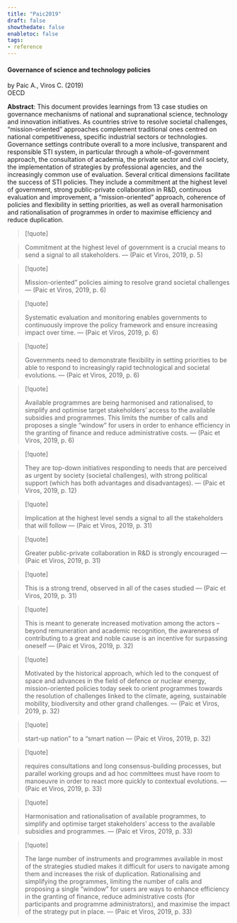 ```yaml
---
title: "Paic2019"
draft: false
showthedate: false
enabletoc: false
tags:
- reference
---
```


#### **Governance of science and technology policies**     
by Paic A., Viros C. (2019)         
OECD      

**Abstract**:  This document provides learnings from 13 case studies on governance mechanisms of national and supranational science, technology and innovation initiatives. As countries strive to resolve societal challenges, “mission-oriented” approaches complement traditional ones centred on national competitiveness, specific industrial sectors or technologies. Governance settings contribute overall to a more inclusive, transparent and responsible STI system, in particular through a whole-of-government approach, the consultation of academia, the private sector and civil society, the implementation of strategies by professional agencies, and the increasingly common use of evaluation. Several critical dimensions facilitate the success of STI policies. They include a commitment at the highest level of government, strong public-private collaboration in R&amp;D, continuous evaluation and improvement, a “mission-oriented” approach, coherence of policies and flexibility in setting priorities, as well as overall harmonisation and rationalisation of programmes in order to maximise efficiency and reduce duplication.




> [!quote] 

>
>
>Commitment at the highest level of government is a crucial means to send a signal to all stakeholders. —  (Paic et Viros, 2019, p. 5) 

>

> [!quote] 
>
>Mission-oriented” policies aiming to resolve grand societal challenges —  (Paic et Viros, 2019, p. 6) 

>

> [!quote] 
>
>Systematic evaluation and monitoring enables governments to continuously improve the policy framework and ensure increasing impact over time. —  (Paic et Viros, 2019, p. 6) 

>

> [!quote] 
>
>Governments need to demonstrate flexibility in setting priorities to be able to respond to increasingly rapid technological and societal evolutions. —  (Paic et Viros, 2019, p. 6) 

>

> [!quote] 
>
>Available programmes are being harmonised and rationalised, to simplify and optimise target stakeholders’ access to the available subsidies and programmes. This limits the number of calls and proposes a single “window” for users in order to enhance efficiency in the granting of finance and reduce administrative costs. —  (Paic et Viros, 2019, p. 6) 

>

> [!quote] 
>
>They are top-down initiatives responding to needs that are perceived as urgent by society (societal challenges), with strong political support (which has both advantages and disadvantages). —  (Paic et Viros, 2019, p. 12) 

>

> [!quote] 
>
>Implication at the highest level sends a signal to all the stakeholders that will follow —  (Paic et Viros, 2019, p. 31) 

>

> [!quote] 
>
>Greater public-private collaboration in R&D is strongly encouraged —  (Paic et Viros, 2019, p. 31) 

>

> [!quote] 
>
>This is a strong trend, observed in all of the cases studied —  (Paic et Viros, 2019, p. 31) 

>

> [!quote] 
>
>This is meant to generate increased motivation among the actors – beyond remuneration and academic recognition, the awareness of contributing to a great and noble cause is an incentive for surpassing oneself —  (Paic et Viros, 2019, p. 32) 

>

> [!quote] 
>
>Motivated by the historical approach, which led to the conquest of space and advances in the field of defence or nuclear energy, mission-oriented policies today seek to orient programmes towards the resolution of challenges linked to the climate, ageing, sustainable mobility, biodiversity and other grand challenges. —  (Paic et Viros, 2019, p. 32) 

>

> [!quote] 
>
>start-up nation” to a “smart nation —  (Paic et Viros, 2019, p. 32) 

>

> [!quote] 
>
>requires consultations and long consensus-building processes, but parallel working groups and ad hoc committees must have room to manoeuvre in order to react more quickly to contextual evolutions. —  (Paic et Viros, 2019, p. 33) 

>

> [!quote] 
>
>Harmonisation and rationalisation of available programmes, to simplify and optimise target stakeholders’ access to the available subsidies and programmes. —  (Paic et Viros, 2019, p. 33) 

>

> [!quote] 
>
>The large number of instruments and programmes available in most of the strategies studied makes it difficult for users to navigate among them and increases the risk of duplication. Rationalising and simplifying the programmes, limiting the number of calls and proposing a single “window” for users are ways to enhance efficiency in the granting of finance, reduce administrative costs (for participants and programme administrators), and maximise the impact of the strategy put in place. —  (Paic et Viros, 2019, p. 33) 



